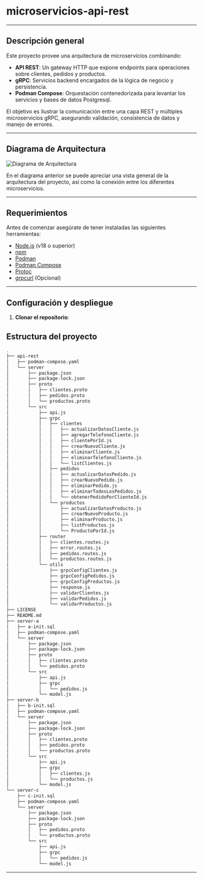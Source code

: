 # microservicios-api-rest
---

## Descripción general

Este proyecto provee una arquitectura de microservicios combinando:

- **API REST**: Un gateway HTTP que expone endpoints para operaciones sobre clientes, pedidos y productos.
- **gRPC**: Servicios backend encargados de la lógica de negocio y persistencia.
- **Podman Compose**: Orquestación contenedorizada para levantar los servicios y bases de datos Postgresql.

El objetivo es ilustrar la comunicación entre una capa REST y múltiples microservicios gRPC, asegurando validación, consistencia de datos y manejo de errores.

---
## Diagrama de Arquitectura

![Diagrama de Arquitectura](https://i.imgur.com/yZtC5j5.png)

En el diagrama anterior se puede apreciar una vista general de la arquitectura del proyecto, así como la conexión entre los diferentes microservicios.

---

## Requerimientos

Antes de comenzar asegúrate de tener instaladas las siguientes herramientas:

- [Node.js](https://nodejs.org/es) (v18 o superior)
- [npm](https://www.npmjs.com/)
- [Podman](https://podman.io/)
- [Podman Compose](https://docs.podman.io/en/latest/markdown/podman-compose.1.html)
- [Protoc](https://grpc.io/docs/protoc-installation/)
- [grpcurl](https://github.com/fullstorydev/grpcurl) (Opcional)

---

## Configuración y despliegue
   
1. **Clonar el repositorio**:

## Estructura del proyecto

```bash
.
├── api-rest
│   ├── podman-compose.yaml
│   └── server
│       ├── package.json
│       ├── package-lock.json
│       ├── proto
│       │   ├── clientes.proto
│       │   ├── pedidos.proto
│       │   └── productos.proto
│       └── src
│           ├── api.js
│           ├── grpc
│           │   ├── clientes
│           │   │   ├── actualizarDatosCliente.js
│           │   │   ├── agregarTelefonoCliente.js
│           │   │   ├── clientePorId.js
│           │   │   ├── crearNuevoCliente.js
│           │   │   ├── eliminarCliente.js
│           │   │   ├── eliminarTelefonoCliente.js
│           │   │   └── listClientes.js
│           │   ├── pedidos
│           │   │   ├── actualizarDatosPedido.js
│           │   │   ├── crearNuevoPedido.js
│           │   │   ├── eliminarPedido.js
│           │   │   ├── eliminarTodosLosPedidos.js
│           │   │   └── obtenerPedidoPorClienteId.js
│           │   └── productos
│           │       ├── actualizarDatosProducto.js
│           │       ├── crearNuevoProducto.js
│           │       ├── eliminarProducto.js
│           │       ├── listProductos.js
│           │       └── ProductoPorId.js
│           ├── router
│           │   ├── clientes.routes.js
│           │   ├── error.routes.js
│           │   ├── pedidos.routes.js
│           │   └── productos.routes.js
│           └── utils
│               ├── grpcConfigClientes.js
│               ├── grpcConfigPedidos.js
│               ├── grpcConfigProductos.js
│               ├── response.js
│               ├── validarClientes.js
│               ├── validarPedidos.js
│               └── validarProductos.js
├── LICENSE
├── README.md
├── server-a
│   ├── a-init.sql
│   ├── podman-compose.yaml
│   └── server
│       ├── package.json
│       ├── package-lock.json
│       ├── proto
│       │   ├── clientes.proto
│       │   └── pedidos.proto
│       └── src
│           ├── api.js
│           ├── grpc
│           │   └── pedidos.js
│           └── model.js
├── server-b
│   ├── b-init.sql
│   ├── podman-compose.yaml
│   └── server
│       ├── package.json
│       ├── package-lock.json
│       ├── proto
│       │   ├── clientes.proto
│       │   ├── pedidos.proto
│       │   └── productos.proto
│       └── src
│           ├── api.js
│           ├── grpc
│           │   ├── clientes.js
│           │   └── productos.js
│           └── model.js
└── server-c
    ├── c-init.sql
    ├── podman-compose.yaml
    └── server
        ├── package.json
        ├── package-lock.json
        ├── proto
        │   ├── pedidos.proto
        │   └── productos.proto
        └── src
            ├── api.js
            ├── grpc
            │   └── pedidos.js
            └── model.js
```
---
